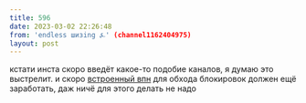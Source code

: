 ```yaml
---
title: 596
date: 2023-03-02 22:26:48
from: 'endless шизing ⍼' (channel1162404975)
layout: post
---
```


кстати инста скоро введёт какое-то подобие каналов, я думаю это выстрелит. и скоро [встроенный впн](https://habr.com/ru/post/719420/) для обхода блокировок должен ещё заработать, даж ничё для этого делать не надо
